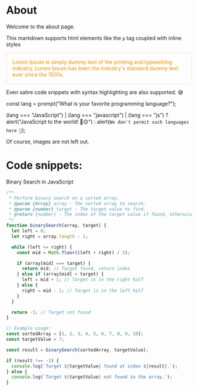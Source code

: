 # About

Welcome to the about page.

This markdown supports html elements like the `p` tag coupled with inline styles

<p style="color: #ff9100;; border: 1px solid rgba(255, 135, 23, 0.25); border-radius:5px; padding: 1rem;">Lorem Ipsum is simply dummy text of the printing and typesetting industry. Lorem Ipsum has been the industry's standard dummy text ever since the 1500s.</p>

Even satire code snippets with syntax highlighting are also supported. 😅

const lang = prompt("What is your favorite programming language?");

(lang === "JavaScript") | (lang === "javascript") | (lang === "js")
? alert("JavaScript to the world! 🚀🟡")
: alert(`We don't permit such languages here 💩`);

Of course, images are not left out.

# Code snippets: 
Binary Search in JavaScript

```javascript
/**
 * Perform binary search on a sorted array.
 * @param {Array} array - The sorted array to search.
 * @param {number} target - The target value to find.
 * @return {number} - The index of the target value if found, otherwise -1.
 */
function binarySearch(array, target) {
  let left = 0;
  let right = array.length - 1;

  while (left <= right) {
    const mid = Math.floor((left + right) / 2);

    if (array[mid] === target) {
      return mid; // Target found, return index
    } else if (array[mid] < target) {
      left = mid + 1; // Target is in the right half
    } else {
      right = mid - 1; // Target is in the left half
    }
  }

  return -1; // Target not found
}

// Example usage:
const sortedArray = [1, 2, 3, 4, 5, 6, 7, 8, 9, 10];
const targetValue = 7;

const result = binarySearch(sortedArray, targetValue);

if (result !== -1) {
  console.log(`Target ${targetValue} found at index ${result}.`);
} else {
  console.log(`Target ${targetValue} not found in the array.`);
}
```